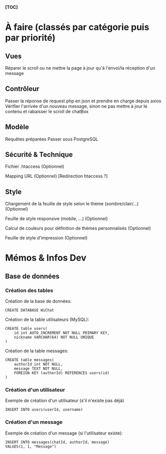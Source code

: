 __[TOC]__
# À faire (classés par catégorie puis par priorité)

## Vues
Réparer le scroll ou ne mettre la page à jour qu'à l'envoi/la réception d'un message

## Contrôleur

Passer la réponse de request.php en json et prendre en charge depuis axios
Vérifier l'arrivée d'un nouveau message, sinon ne pas mettre à jour le contenu et rabaisser le scroll de chatBox

## Modèle

Requêtes préparées
Passer sous PostgreSQL

## Sécurité & Technique

Fichier .htaccess (Optionnel)

Mapping URL (Optionnel) [Redirection htaccess ?]

## Style

Chargement de la feuille de style selon le thème (sombre/clair/...) (Optionnel)

Feuille de style responsive (mobile, ...) (Optionnel)

Calcul de couleurs pour définition de thèmes personnalisés (Optionnel)

Feuille de style d'impression (Optionnel)

# Mémos & Infos Dev
## Base de données
### Création des tables
Création de la base de données:  
```
CREATE DATABASE WiChat
```
Création de la table utilisateurs (MySQL):  
```
CREATE table users(
	id int AUTO_INCREMENT NOT NULL PRIMARY KEY, 
	nickname VARCHAR(64) NOT NULL UNIQUE
)
```
Création de la table messages:  
```
CREATE table messages(
	authorId int NOT NULL, 
	message TEXT NOT NULL, 
	FOREIGN KEY (authorId) REFERENCES users(id)
)
```
### Création d'un utilisateur
Exemple de création d'un utilisateur (s'il n'existe pas déjà)
```
INSERT INTO users(userId, username)
```

### Création d'un message
Exemple de création d'un message (si l'utilisateur existe): 
```
INSERT INTO messages(chatId, authorId, message)
VALUES(1, 1, "Message")
```
